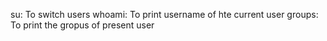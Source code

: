 su: To switch users
whoami: To print username of hte current user
groups: To print the gropus of present user
